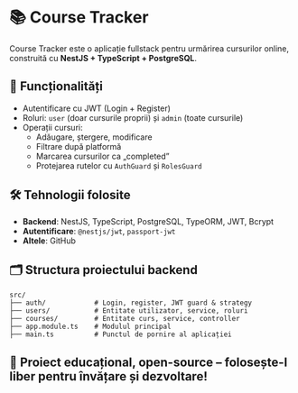 # 📚 Course Tracker

Course Tracker este o aplicație fullstack pentru urmărirea cursurilor online, construită cu **NestJS + TypeScript + PostgreSQL**.

## 🚀 Funcționalități

- Autentificare cu JWT (Login + Register)
- Roluri: `user` (doar cursurile proprii) și `admin` (toate cursurile)
- Operații cursuri:
  - Adăugare, ștergere, modificare
  - Filtrare după platformă
  - Marcarea cursurilor ca „completed”
  - Protejarea rutelor cu `AuthGuard` și `RolesGuard`

## 🛠️ Tehnologii folosite

- **Backend**: NestJS, TypeScript, PostgreSQL, TypeORM, JWT, Bcrypt
- **Autentificare**: `@nestjs/jwt`, `passport-jwt`
- **Altele**: GitHub

## 🗂️ Structura proiectului backend

```
src/
├── auth/            # Login, register, JWT guard & strategy
├── users/           # Entitate utilizator, service, roluri
├── courses/         # Entitate curs, service, controller
├── app.module.ts    # Modulul principal
├── main.ts          # Punctul de pornire al aplicației
```


## 📄 Proiect educațional, open-source – folosește-l liber pentru învățare și dezvoltare!
